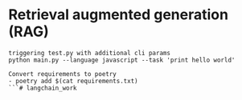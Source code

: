 # Retrieval augmented generation (RAG)

```
triggering test.py with additional cli params
python main.py --language javascript --task 'print hello world'
```

```
Convert requirements to poetry
- poetry add $(cat requirements.txt)
```# langchain_work
